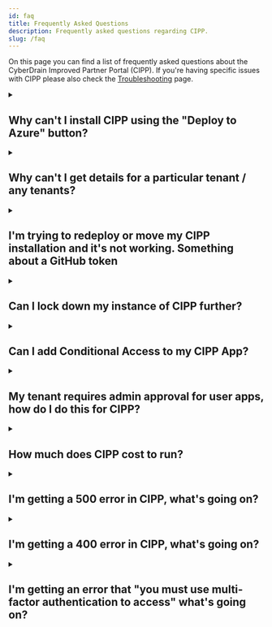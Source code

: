 ```yaml
---
id: faq
title: Frequently Asked Questions
description: Frequently asked questions regarding CIPP.
slug: /faq
---
```

<!-- vale Microsoft.FirstPerson = NO -->
<!-- vale Microsoft.HeadingAcronyms = NO -->
<!-- vale Microsoft.HeadingPunctuation = NO -->

On this page you can find a list of frequently asked questions about the CyberDrain Improved Partner Portal (CIPP). If you're having specific issues with CIPP please also check the [Troubleshooting](/troubleshooting) page.

<details>
<summary>

## Why can't I install CIPP using the "Deploy to Azure" button?

</summary>

If you're experiencing issues with installation please report these in `#cipp-issues` on the [CIPP Discord](https://discord.gg/cyberdrain)

</details>

<details>
<summary>

## Why can't I get details for a particular tenant / any tenants?

</summary>

1. You have a guest account in a tenant that has the same User Principal Name (UPN) as you used to generate your tokens.
1. Conditional access is blocking the correct functioning of the tokens - check your CA policies and also make sure you're not geo-blocking the function app's location.
1. You can't use third party MFA on the account used to generate Secure Application Model (SAM) tokens.

If your entire tenant list doesn't load, there is a big chance there is something wrong with your token configuration. Check the [troubleshooting](/troubleshooting) page for more information.

</details>

<details>
<summary>

## I'm trying to redeploy or move my CIPP installation and it's not working. Something about a GitHub token

</summary>

If you installed CIPP before the release of version 2, you deployed the `master` branch of your CIPP repository fork. From version 2 if you want to redeploy using the [click-to-deploy installation](/docs/user/gettingstarted/installation) you must [rename the `master` branch to `main`](https://docs.github.com/en/repositories/configuring-branches-and-merges-in-your-repository/managing-branches-in-your-repository/renaming-a-branch) and then redeploy.

</details>

<details>

<summary>

## Can I lock down my instance of CIPP further?

</summary>

To protect CIPP as a private resource, that's only reachable over a Virtual Private Network (VPN) or IP allowlisting you can use Private Endpoint Connections.

To enable Private Endpoints you must already have an Azure VNet available, and understand how VNets work.

1. Go to CIPP
1. Go to Settings
1. Select **Backend**
1. Select **Go to role management**
1. Select **Private Endpoints**
1. Select **Add**
1. Setup your VNet information

CIPP is now no longer available publicly over the internet.

</details>

<details>
<summary>

## Can I add Conditional Access to my CIPP App?

</summary>

To add Conditional Access to CIPP, follow the below steps:

1. Go to your [Conditional Access Policies](https://portal.azure.com/#blade/Microsoft_AAD_IAM/ConditionalAccessBlade/Policies)
1. Select which users to apply the policy to, default suggestion is *"All Users"*
1. Select **Azure Static Web Apps** as the included app under "Cloud Apps or actions"
1. Configure any condition you want. For example Trusted Locations, specific IPs, specific platforms.

1. At Access Controls you must enable *Grant, with MFA access*.
1. Select **Save**

Your app is now protected with Conditional Access.

</details>

<details>
<summary>

## My tenant requires admin approval for user apps, how do I do this for CIPP?

</summary>

If your Azure Tenant requires admin approval for user apps, add consent by following the below steps:

1. Go to [Azure Enterprise Applications](https://portal.azure.com/#blade/Microsoft_AAD_IAM/StartboardApplicationsMenuBlade/AllApps)
1. Find *Azure Static Websites*
1. Grant Admin Consent for all

This permits users the ability to grant consent when access CIPP now.

</details>

<details>
<summary>

## How much does CIPP cost to run?

</summary>

Assuming you're running on the click-to-deploy configuration and average usage patterns it should cost $15 - $20 or £17 - £22 per month. You can check the costs, and estimated costs, for the resource group on the Azure Portal.

</details>

<details>
<summary>

## I'm getting a 500 error in CIPP, what's going on?

</summary>

A 500 error is a generic server error. In CIPP this can hide many different issues. It could mean:

* You don't have valid licensing for the feature you're trying to use.
* The CIPP-API function app isn't responding correctly, is starting up or is down.

If you're still having issues, after checking licensing and that your function app is running correctly, please report them in `#cipp-issues` on the [CIPP Discord](https://discord.gg/cyberdrain).

</details>

<details>
<summary>

## I'm getting a 400 error in CIPP, what's going on?

</summary>

A 400 error is a generic access error. In CIPP this can hide many different issues. It could mean:

* You have issues with your tokens. Check the [troubleshooting](/docs/general/troubleshooting/) page for more information.
* You're trying to access a page that requires a specific role.
* You're trying to access a page that doesn't exist.

</details>

<details>
<summary>

## I'm getting an error that "you must use multi-factor authentication to access" what's going on?

</summary>

Typically this error means you're using tokens that don't have a "strong auth claim" or similar. This could be because you're using non-Azure AD MFA or you didn't complete MFA when creating your tokens for one or more of the authentication steps. Make sure you're using a supported MFA method and that you've completed the MFA steps when creating your tokens.

Check the [MFA Troubleshooting](/docs/general/troubleshooting/#multi-factor-authentication-troubleshooting) section in the Troubleshooting page for more information.

</details>

<!-- vale Microsoft.FirstPerson = YES -->
<!-- vale Microsoft.HeadingAcronyms = YES -->
<!-- vale Microsoft.HeadingPunctuation = YES -->
